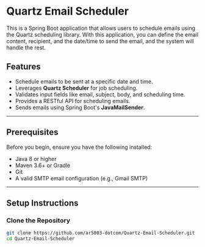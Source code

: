 # Quartz Email Scheduler

This is a Spring Boot application that allows users to schedule emails using the Quartz scheduling library. With this application, you can define the email content, recipient, and the date/time to send the email, and the system will handle the rest.

## Features

- Schedule emails to be sent at a specific date and time.
- Leverages **Quartz Scheduler** for job scheduling.
- Validates input fields like email, subject, body, and scheduling time.
- Provides a RESTful API for scheduling emails.
- Sends emails using Spring Boot's **JavaMailSender**.

---

## Prerequisites

Before you begin, ensure you have the following installed:

- Java 8 or higher
- Maven 3.6+ or Gradle
- Git
- A valid SMTP email configuration (e.g., Gmail SMTP)

---

## Setup Instructions

### Clone the Repository

```bash
git clone https://github.com/ar5803-dotcom/Quartz-Email-Scheduler.git
cd Quartz-Email-Scheduler
